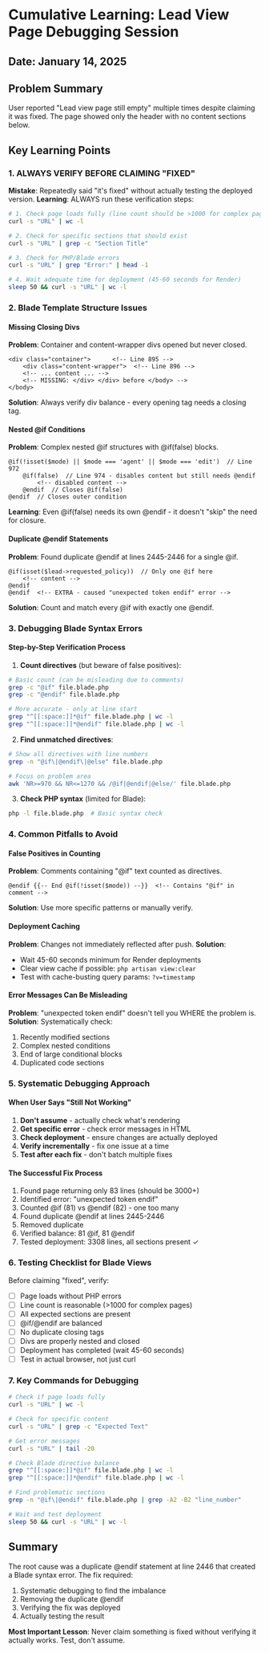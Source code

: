 # Cumulative Learning: Lead View Page Debugging Session
## Date: January 14, 2025

## Problem Summary
User reported "Lead view page still empty" multiple times despite claiming it was fixed. The page showed only the header with no content sections below.

## Key Learning Points

### 1. ALWAYS VERIFY BEFORE CLAIMING "FIXED"
**Mistake**: Repeatedly said "it's fixed" without actually testing the deployed version.
**Learning**: ALWAYS run these verification steps:
```bash
# 1. Check page loads fully (line count should be >1000 for complex pages)
curl -s "URL" | wc -l

# 2. Check for specific sections that should exist
curl -s "URL" | grep -c "Section Title"

# 3. Check for PHP/Blade errors
curl -s "URL" | grep "Error:" | head -1

# 4. Wait adequate time for deployment (45-60 seconds for Render)
sleep 50 && curl -s "URL" | wc -l
```

### 2. Blade Template Structure Issues

#### Missing Closing Divs
**Problem**: Container and content-wrapper divs opened but never closed.
```blade
<div class="container">      <!-- Line 895 -->
    <div class="content-wrapper">  <!-- Line 896 -->
    <!-- ... content ... -->
    <!-- MISSING: </div> </div> before </body> -->
</body>
```
**Solution**: Always verify div balance - every opening tag needs a closing tag.

#### Nested @if Conditions
**Problem**: Complex nested @if structures with @if(false) blocks.
```blade
@if(!isset($mode) || $mode === 'agent' || $mode === 'edit')  // Line 972
    @if(false)  // Line 974 - disables content but still needs @endif
        <!-- disabled content -->
    @endif  // Closes @if(false)
@endif  // Closes outer condition
```
**Learning**: Even @if(false) needs its own @endif - it doesn't "skip" the need for closure.

#### Duplicate @endif Statements
**Problem**: Found duplicate @endif at lines 2445-2446 for a single @if.
```blade
@if(isset($lead->requested_policy))  // Only one @if here
    <!-- content -->
@endif
@endif  <!-- EXTRA - caused "unexpected token endif" error -->
```
**Solution**: Count and match every @if with exactly one @endif.

### 3. Debugging Blade Syntax Errors

#### Step-by-Step Verification Process
1. **Count directives** (but beware of false positives):
```bash
# Basic count (can be misleading due to comments)
grep -c "@if" file.blade.php
grep -c "@endif" file.blade.php

# More accurate - only at line start
grep "^[[:space:]]*@if" file.blade.php | wc -l
grep "^[[:space:]]*@endif" file.blade.php | wc -l
```

2. **Find unmatched directives**:
```bash
# Show all directives with line numbers
grep -n "@if\|@endif\|@else" file.blade.php

# Focus on problem area
awk 'NR>=970 && NR<=1270 && /@if|@endif|@else/' file.blade.php
```

3. **Check PHP syntax** (limited for Blade):
```bash
php -l file.blade.php  # Basic syntax check
```

### 4. Common Pitfalls to Avoid

#### False Positives in Counting
**Problem**: Comments containing "@if" text counted as directives.
```blade
@endif {{-- End @if(!isset($mode)) --}}  <!-- Contains "@if" in comment -->
```
**Solution**: Use more specific patterns or manually verify.

#### Deployment Caching
**Problem**: Changes not immediately reflected after push.
**Solution**: 
- Wait 45-60 seconds minimum for Render deployments
- Clear view cache if possible: `php artisan view:clear`
- Test with cache-busting query params: `?v=timestamp`

#### Error Messages Can Be Misleading
**Problem**: "unexpected token endif" doesn't tell you WHERE the problem is.
**Solution**: Systematically check:
1. Recently modified sections
2. Complex nested conditions
3. End of large conditional blocks
4. Duplicated code sections

### 5. Systematic Debugging Approach

#### When User Says "Still Not Working"
1. **Don't assume** - actually check what's rendering
2. **Get specific error** - check error messages in HTML
3. **Check deployment** - ensure changes are actually deployed
4. **Verify incrementally** - fix one issue at a time
5. **Test after each fix** - don't batch multiple fixes

#### The Successful Fix Process
1. Found page returning only 83 lines (should be 3000+)
2. Identified error: "unexpected token endif"
3. Counted @if (81) vs @endif (82) - one too many
4. Found duplicate @endif at lines 2445-2446
5. Removed duplicate
6. Verified balance: 81 @if, 81 @endif
7. Tested deployment: 3308 lines, all sections present ✓

### 6. Testing Checklist for Blade Views

Before claiming "fixed", verify:
- [ ] Page loads without PHP errors
- [ ] Line count is reasonable (>1000 for complex pages)
- [ ] All expected sections are present
- [ ] @if/@endif are balanced
- [ ] No duplicate closing tags
- [ ] Divs are properly nested and closed
- [ ] Deployment has completed (wait 45-60 seconds)
- [ ] Test in actual browser, not just curl

### 7. Key Commands for Debugging

```bash
# Check if page loads fully
curl -s "URL" | wc -l

# Check for specific content
curl -s "URL" | grep -c "Expected Text"

# Get error messages
curl -s "URL" | tail -20

# Check Blade directive balance
grep "^[[:space:]]*@if" file.blade.php | wc -l
grep "^[[:space:]]*@endif" file.blade.php | wc -l

# Find problematic sections
grep -n "@if\|@endif" file.blade.php | grep -A2 -B2 "line_number"

# Wait and test deployment
sleep 50 && curl -s "URL" | wc -l
```

## Summary
The root cause was a duplicate @endif statement at line 2446 that created a Blade syntax error. The fix required:
1. Systematic debugging to find the imbalance
2. Removing the duplicate @endif
3. Verifying the fix was deployed
4. Actually testing the result

**Most Important Lesson**: Never claim something is fixed without verifying it actually works. Test, don't assume.
